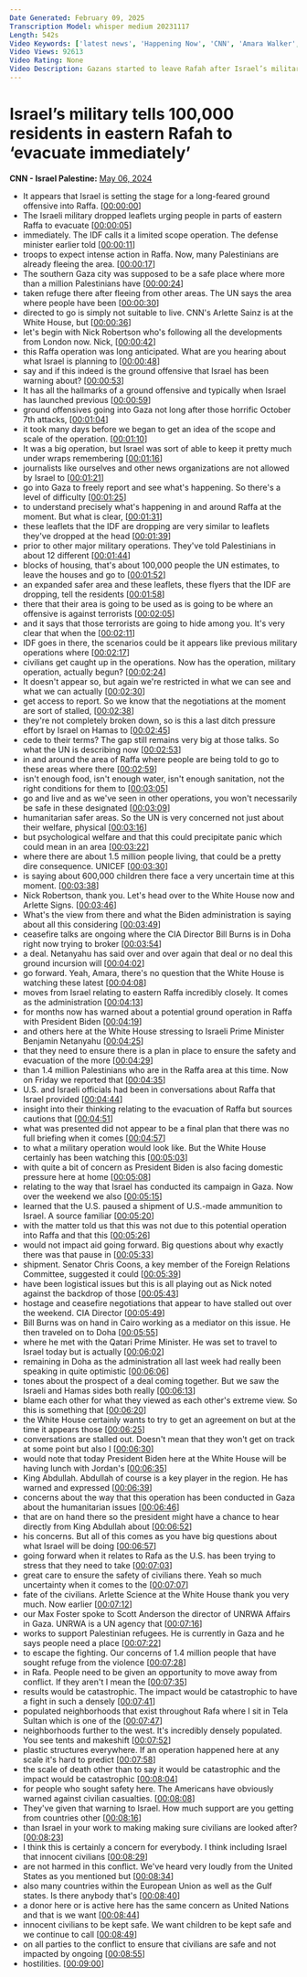 ```yaml
---
Date Generated: February 09, 2025
Transcription Model: whisper medium 20231117
Length: 542s
Video Keywords: ['latest news', 'Happening Now', 'CNN', 'Amara Walker', 'CNN Newsroom', 'Nic Robertson', 'Arlette Saenz', 'IDF', 'Israel Defense Forces', 'Benjamin Netanyahu', 'Israel Hamas War', 'Rafah', 'Khan Younis', 'Palestinians', 'Southern Gaza', 'Gaza', 'Israel', 'Hamas', 'UN', 'United Nations', 'UNRWA', 'Scott Anderson', 'Middle East', 'President Joe Biden']
Video Views: 92613
Video Rating: None
Video Description: Gazans started to leave Rafah after Israel’s military told people there to "evacuate immediately." A CNN stringer in east Rafah said the order has sparked alarm in a city already overwhelmed with refugees.  #CNN #News
---
```


# Israel’s military tells 100,000 residents in eastern Rafah to ‘evacuate immediately’
**CNN - Israel Palestine:** [May 06, 2024](https://www.youtube.com/watch?v=Dr-OKI2NEng)
*  It appears that Israel is setting the stage for a long-feared ground offensive into Raffa. [[00:00:00](https://www.youtube.com/watch?v=Dr-OKI2NEng&t=0.0s)]
*  The Israeli military dropped leaflets urging people in parts of eastern Raffa to evacuate [[00:00:05](https://www.youtube.com/watch?v=Dr-OKI2NEng&t=5.6000000000000005s)]
*  immediately. The IDF calls it a limited scope operation. The defense minister earlier told [[00:00:11](https://www.youtube.com/watch?v=Dr-OKI2NEng&t=11.76s)]
*  troops to expect intense action in Raffa. Now, many Palestinians are already fleeing the area. [[00:00:17](https://www.youtube.com/watch?v=Dr-OKI2NEng&t=17.76s)]
*  The southern Gaza city was supposed to be a safe place where more than a million Palestinians have [[00:00:24](https://www.youtube.com/watch?v=Dr-OKI2NEng&t=24.72s)]
*  taken refuge there after fleeing from other areas. The UN says the area where people have been [[00:00:30](https://www.youtube.com/watch?v=Dr-OKI2NEng&t=30.96s)]
*  directed to go is simply not suitable to live. CNN's Arlette Sainz is at the White House, but [[00:00:36](https://www.youtube.com/watch?v=Dr-OKI2NEng&t=36.56s)]
*  let's begin with Nick Robertson who's following all the developments from London now. Nick, [[00:00:42](https://www.youtube.com/watch?v=Dr-OKI2NEng&t=42.239999999999995s)]
*  this Raffa operation was long anticipated. What are you hearing about what Israel is planning to [[00:00:48](https://www.youtube.com/watch?v=Dr-OKI2NEng&t=48.16s)]
*  say and if this indeed is the ground offensive that Israel has been warning about? [[00:00:53](https://www.youtube.com/watch?v=Dr-OKI2NEng&t=53.76s)]
*  It has all the hallmarks of a ground offensive and typically when Israel has launched previous [[00:00:59](https://www.youtube.com/watch?v=Dr-OKI2NEng&t=59.84s)]
*  ground offensives going into Gaza not long after those horrific October 7th attacks, [[00:01:04](https://www.youtube.com/watch?v=Dr-OKI2NEng&t=64.64s)]
*  it took many days before we began to get an idea of the scope and scale of the operation. [[00:01:10](https://www.youtube.com/watch?v=Dr-OKI2NEng&t=70.8s)]
*  It was a big operation, but Israel was sort of able to keep it pretty much under wraps remembering [[00:01:16](https://www.youtube.com/watch?v=Dr-OKI2NEng&t=76.0s)]
*  journalists like ourselves and other news organizations are not allowed by Israel to [[00:01:21](https://www.youtube.com/watch?v=Dr-OKI2NEng&t=81.12s)]
*  go into Gaza to freely report and see what's happening. So there's a level of difficulty [[00:01:25](https://www.youtube.com/watch?v=Dr-OKI2NEng&t=85.76s)]
*  to understand precisely what's happening in and around Raffa at the moment. But what is clear, [[00:01:31](https://www.youtube.com/watch?v=Dr-OKI2NEng&t=91.04s)]
*  these leaflets that the IDF are dropping are very similar to leaflets they've dropped at the head [[00:01:39](https://www.youtube.com/watch?v=Dr-OKI2NEng&t=99.04s)]
*  prior to other major military operations. They've told Palestinians in about 12 different [[00:01:44](https://www.youtube.com/watch?v=Dr-OKI2NEng&t=104.08s)]
*  blocks of housing, that's about 100,000 people the UN estimates, to leave the houses and go to [[00:01:52](https://www.youtube.com/watch?v=Dr-OKI2NEng&t=112.48s)]
*  an expanded safer area and these leaflets, these flyers that the IDF are dropping, tell the residents [[00:01:58](https://www.youtube.com/watch?v=Dr-OKI2NEng&t=118.8s)]
*  there that their area is going to be used as is going to be where an offensive is against terrorists [[00:02:05](https://www.youtube.com/watch?v=Dr-OKI2NEng&t=125.6s)]
*  and it says that those terrorists are going to hide among you. It's very clear that when the [[00:02:11](https://www.youtube.com/watch?v=Dr-OKI2NEng&t=131.52s)]
*  IDF goes in there, the scenarios could be it appears like previous military operations where [[00:02:17](https://www.youtube.com/watch?v=Dr-OKI2NEng&t=137.20000000000002s)]
*  civilians get caught up in the operations. Now has the operation, military operation, actually begun? [[00:02:24](https://www.youtube.com/watch?v=Dr-OKI2NEng&t=144.64000000000001s)]
*  It doesn't appear so, but again we're restricted in what we can see and what we can actually [[00:02:30](https://www.youtube.com/watch?v=Dr-OKI2NEng&t=150.72s)]
*  get access to report. So we know that the negotiations at the moment are sort of stalled, [[00:02:38](https://www.youtube.com/watch?v=Dr-OKI2NEng&t=158.08s)]
*  they're not completely broken down, so is this a last ditch pressure effort by Israel on Hamas to [[00:02:45](https://www.youtube.com/watch?v=Dr-OKI2NEng&t=165.44000000000003s)]
*  cede to their terms? The gap still remains very big at those talks. So what the UN is describing now [[00:02:53](https://www.youtube.com/watch?v=Dr-OKI2NEng&t=173.52s)]
*  in and around the area of Raffa where people are being told to go to these areas where there [[00:02:59](https://www.youtube.com/watch?v=Dr-OKI2NEng&t=179.84s)]
*  isn't enough food, isn't enough water, isn't enough sanitation, not the right conditions for them to [[00:03:05](https://www.youtube.com/watch?v=Dr-OKI2NEng&t=185.20000000000002s)]
*  go and live and as we've seen in other operations, you won't necessarily be safe in these designated [[00:03:09](https://www.youtube.com/watch?v=Dr-OKI2NEng&t=189.92000000000002s)]
*  humanitarian safer areas. So the UN is very concerned not just about their welfare, physical [[00:03:16](https://www.youtube.com/watch?v=Dr-OKI2NEng&t=196.4s)]
*  but psychological welfare and that this could precipitate panic which could mean in an area [[00:03:22](https://www.youtube.com/watch?v=Dr-OKI2NEng&t=202.0s)]
*  where there are about 1.5 million people living, that could be a pretty dire consequence. UNICEF [[00:03:30](https://www.youtube.com/watch?v=Dr-OKI2NEng&t=210.16s)]
*  is saying about 600,000 children there face a very uncertain time at this moment. [[00:03:38](https://www.youtube.com/watch?v=Dr-OKI2NEng&t=218.8s)]
*  Nick Robertson, thank you. Let's head over to the White House now and Arlette Signs. [[00:03:46](https://www.youtube.com/watch?v=Dr-OKI2NEng&t=226.07999999999998s)]
*  What's the view from there and what the Biden administration is saying about all this considering [[00:03:49](https://www.youtube.com/watch?v=Dr-OKI2NEng&t=229.84s)]
*  ceasefire talks are ongoing where the CIA Director Bill Burns is in Doha right now trying to broker [[00:03:54](https://www.youtube.com/watch?v=Dr-OKI2NEng&t=234.72s)]
*  a deal. Netanyahu has said over and over again that deal or no deal this ground incursion will [[00:04:02](https://www.youtube.com/watch?v=Dr-OKI2NEng&t=242.16s)]
*  go forward. Yeah, Amara, there's no question that the White House is watching these latest [[00:04:08](https://www.youtube.com/watch?v=Dr-OKI2NEng&t=248.0s)]
*  moves from Israel relating to eastern Raffa incredibly closely. It comes as the administration [[00:04:13](https://www.youtube.com/watch?v=Dr-OKI2NEng&t=253.6s)]
*  for months now has warned about a potential ground operation in Raffa with President Biden [[00:04:19](https://www.youtube.com/watch?v=Dr-OKI2NEng&t=259.2s)]
*  and others here at the White House stressing to Israeli Prime Minister Benjamin Netanyahu [[00:04:25](https://www.youtube.com/watch?v=Dr-OKI2NEng&t=265.03999999999996s)]
*  that they need to ensure there is a plan in place to ensure the safety and evacuation of the more [[00:04:29](https://www.youtube.com/watch?v=Dr-OKI2NEng&t=269.76s)]
*  than 1.4 million Palestinians who are in the Raffa area at this time. Now on Friday we reported that [[00:04:35](https://www.youtube.com/watch?v=Dr-OKI2NEng&t=275.84s)]
*  U.S. and Israeli officials had been in conversations about Raffa that Israel provided [[00:04:44](https://www.youtube.com/watch?v=Dr-OKI2NEng&t=284.88s)]
*  insight into their thinking relating to the evacuation of Raffa but sources cautions that [[00:04:51](https://www.youtube.com/watch?v=Dr-OKI2NEng&t=291.28s)]
*  what was presented did not appear to be a final plan that there was no full briefing when it comes [[00:04:57](https://www.youtube.com/watch?v=Dr-OKI2NEng&t=297.2s)]
*  to what a military operation would look like. But the White House certainly has been watching this [[00:05:03](https://www.youtube.com/watch?v=Dr-OKI2NEng&t=303.2s)]
*  with quite a bit of concern as President Biden is also facing domestic pressure here at home [[00:05:08](https://www.youtube.com/watch?v=Dr-OKI2NEng&t=308.64s)]
*  relating to the way that Israel has conducted its campaign in Gaza. Now over the weekend we also [[00:05:15](https://www.youtube.com/watch?v=Dr-OKI2NEng&t=315.2s)]
*  learned that the U.S. paused a shipment of U.S.-made ammunition to Israel. A source familiar [[00:05:20](https://www.youtube.com/watch?v=Dr-OKI2NEng&t=320.64s)]
*  with the matter told us that this was not due to this potential operation into Raffa and that this [[00:05:26](https://www.youtube.com/watch?v=Dr-OKI2NEng&t=326.71999999999997s)]
*  would not impact aid going forward. Big questions about why exactly there was that pause in [[00:05:33](https://www.youtube.com/watch?v=Dr-OKI2NEng&t=333.12s)]
*  shipment. Senator Chris Coons, a key member of the Foreign Relations Committee, suggested it could [[00:05:39](https://www.youtube.com/watch?v=Dr-OKI2NEng&t=339.12s)]
*  have been logistical issues but this is all playing out as Nick noted against the backdrop of those [[00:05:43](https://www.youtube.com/watch?v=Dr-OKI2NEng&t=343.44s)]
*  hostage and ceasefire negotiations that appear to have stalled out over the weekend. CIA Director [[00:05:49](https://www.youtube.com/watch?v=Dr-OKI2NEng&t=349.76s)]
*  Bill Burns was on hand in Cairo working as a mediator on this issue. He then traveled on to Doha [[00:05:55](https://www.youtube.com/watch?v=Dr-OKI2NEng&t=355.68s)]
*  where he met with the Qatari Prime Minister. He was set to travel to Israel today but is actually [[00:06:02](https://www.youtube.com/watch?v=Dr-OKI2NEng&t=362.32s)]
*  remaining in Doha as the administration all last week had really been speaking in quite optimistic [[00:06:06](https://www.youtube.com/watch?v=Dr-OKI2NEng&t=366.64s)]
*  tones about the prospect of a deal coming together. But we saw the Israeli and Hamas sides both really [[00:06:13](https://www.youtube.com/watch?v=Dr-OKI2NEng&t=373.44s)]
*  blame each other for what they viewed as each other's extreme view. So this is something that [[00:06:20](https://www.youtube.com/watch?v=Dr-OKI2NEng&t=380.71999999999997s)]
*  the White House certainly wants to try to get an agreement on but at the time it appears those [[00:06:25](https://www.youtube.com/watch?v=Dr-OKI2NEng&t=385.2s)]
*  conversations are stalled out. Doesn't mean that they won't get on track at some point but also I [[00:06:30](https://www.youtube.com/watch?v=Dr-OKI2NEng&t=390.16s)]
*  would note that today President Biden here at the White House will be having lunch with Jordan's [[00:06:35](https://www.youtube.com/watch?v=Dr-OKI2NEng&t=395.44s)]
*  King Abdullah. Abdullah of course is a key player in the region. He has warned and expressed [[00:06:39](https://www.youtube.com/watch?v=Dr-OKI2NEng&t=399.84000000000003s)]
*  concerns about the way that this operation has been conducted in Gaza about the humanitarian issues [[00:06:46](https://www.youtube.com/watch?v=Dr-OKI2NEng&t=406.72s)]
*  that are on hand there so the president might have a chance to hear directly from King Abdullah about [[00:06:52](https://www.youtube.com/watch?v=Dr-OKI2NEng&t=412.0s)]
*  his concerns. But all of this comes as you have big questions about what Israel will be doing [[00:06:57](https://www.youtube.com/watch?v=Dr-OKI2NEng&t=417.12s)]
*  going forward when it relates to Rafa as the U.S. has been trying to stress that they need to take [[00:07:03](https://www.youtube.com/watch?v=Dr-OKI2NEng&t=423.28000000000003s)]
*  great care to ensure the safety of civilians there. Yeah so much uncertainty when it comes to the [[00:07:07](https://www.youtube.com/watch?v=Dr-OKI2NEng&t=427.68s)]
*  fate of the civilians. Arlette Science at the White House thank you very much. Now earlier [[00:07:12](https://www.youtube.com/watch?v=Dr-OKI2NEng&t=432.4s)]
*  our Max Foster spoke to Scott Anderson the director of UNRWA Affairs in Gaza. UNRWA is a UN agency that [[00:07:16](https://www.youtube.com/watch?v=Dr-OKI2NEng&t=436.56s)]
*  works to support Palestinian refugees. He is currently in Gaza and he says people need a place [[00:07:22](https://www.youtube.com/watch?v=Dr-OKI2NEng&t=442.72s)]
*  to escape the fighting. Our concerns of 1.4 million people that have sought refuge from the violence [[00:07:28](https://www.youtube.com/watch?v=Dr-OKI2NEng&t=448.72s)]
*  in Rafa. People need to be given an opportunity to move away from conflict. If they aren't I mean the [[00:07:35](https://www.youtube.com/watch?v=Dr-OKI2NEng&t=455.44000000000005s)]
*  results would be catastrophic. The impact would be catastrophic to have a fight in such a densely [[00:07:41](https://www.youtube.com/watch?v=Dr-OKI2NEng&t=461.84000000000003s)]
*  populated neighborhoods that exist throughout Rafa where I sit in Tela Sultan which is one of the [[00:07:47](https://www.youtube.com/watch?v=Dr-OKI2NEng&t=467.68s)]
*  neighborhoods further to the west. It's incredibly densely populated. You see tents and makeshift [[00:07:52](https://www.youtube.com/watch?v=Dr-OKI2NEng&t=472.88s)]
*  plastic structures everywhere. If an operation happened here at any scale it's hard to predict [[00:07:58](https://www.youtube.com/watch?v=Dr-OKI2NEng&t=478.0s)]
*  the scale of death other than to say it would be catastrophic and the impact would be catastrophic [[00:08:04](https://www.youtube.com/watch?v=Dr-OKI2NEng&t=484.16s)]
*  for people who sought safety here. The Americans have obviously warned against civilian casualties. [[00:08:08](https://www.youtube.com/watch?v=Dr-OKI2NEng&t=488.8s)]
*  They've given that warning to Israel. How much support are you getting from countries other [[00:08:16](https://www.youtube.com/watch?v=Dr-OKI2NEng&t=496.72s)]
*  than Israel in your work to making making sure civilians are looked after? [[00:08:23](https://www.youtube.com/watch?v=Dr-OKI2NEng&t=503.12s)]
*  I think this is certainly a concern for everybody. I think including Israel that innocent civilians [[00:08:29](https://www.youtube.com/watch?v=Dr-OKI2NEng&t=509.84000000000003s)]
*  are not harmed in this conflict. We've heard very loudly from the United States as you mentioned but [[00:08:34](https://www.youtube.com/watch?v=Dr-OKI2NEng&t=514.8000000000001s)]
*  also many countries within the European Union as well as the Gulf states. Is there anybody that's [[00:08:40](https://www.youtube.com/watch?v=Dr-OKI2NEng&t=520.32s)]
*  a donor here or is active here has the same concern as United Nations and that is we want [[00:08:44](https://www.youtube.com/watch?v=Dr-OKI2NEng&t=524.88s)]
*  innocent civilians to be kept safe. We want children to be kept safe and we continue to call [[00:08:49](https://www.youtube.com/watch?v=Dr-OKI2NEng&t=529.4399999999999s)]
*  on all parties to the conflict to ensure that civilians are safe and not impacted by ongoing [[00:08:55](https://www.youtube.com/watch?v=Dr-OKI2NEng&t=535.04s)]
*  hostilities. [[00:09:00](https://www.youtube.com/watch?v=Dr-OKI2NEng&t=540.4s)]
